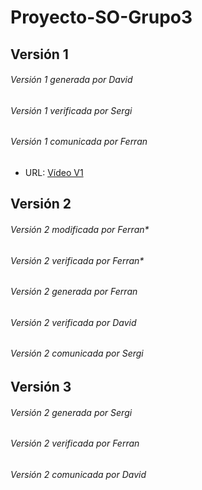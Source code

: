 # Proyecto-SO-Grupo3

## Versión 1

###### Versión 1 generada por David
###### Versión 1 verificada por Sergi
###### Versión 1 comunicada por Ferran 
- URL: [Vídeo V1](https://www.youtube.com/watch?v=ZR2qrZJVmGo&t=175s "Video V1")

## Versión 2

###### Versión 2 modificada por Ferran*
###### Versión 2 verificada por Ferran*

###### Versión 2 generada por Ferran
###### Versión 2 verificada por David
###### Versión 2 comunicada por Sergi

## Versión 3

###### Versión 2 generada por Sergi
###### Versión 2 verificada por Ferran
###### Versión 2 comunicada por David
